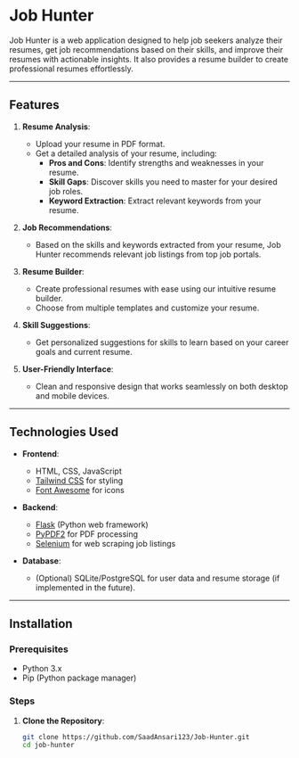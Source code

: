 # Job Hunter

Job Hunter is a web application designed to help job seekers analyze their resumes, get job recommendations based on their skills, and improve their resumes with actionable insights. It also provides a resume builder to create professional resumes effortlessly.

---

## Features

1. **Resume Analysis**:
   - Upload your resume in PDF format.
   - Get a detailed analysis of your resume, including:
     - **Pros and Cons**: Identify strengths and weaknesses in your resume.
     - **Skill Gaps**: Discover skills you need to master for your desired job roles.
     - **Keyword Extraction**: Extract relevant keywords from your resume.

2. **Job Recommendations**:
   - Based on the skills and keywords extracted from your resume, Job Hunter recommends relevant job listings from top job portals.

3. **Resume Builder**:
   - Create professional resumes with ease using our intuitive resume builder.
   - Choose from multiple templates and customize your resume.

4. **Skill Suggestions**:
   - Get personalized suggestions for skills to learn based on your career goals and current resume.

5. **User-Friendly Interface**:
   - Clean and responsive design that works seamlessly on both desktop and mobile devices.

---

## Technologies Used

- **Frontend**:
  - HTML, CSS, JavaScript
  - [Tailwind CSS](https://tailwindcss.com/) for styling
  - [Font Awesome](https://fontawesome.com/) for icons

- **Backend**:
  - [Flask](https://flask.palletsprojects.com/) (Python web framework)
  - [PyPDF2](https://pypi.org/project/PyPDF2/) for PDF processing
  - [Selenium](https://www.selenium.dev/) for web scraping job listings

- **Database**:
  - (Optional) SQLite/PostgreSQL for user data and resume storage (if implemented in the future).

---

## Installation

### Prerequisites
- Python 3.x
- Pip (Python package manager)

### Steps
1. **Clone the Repository**:
   ```bash
   git clone https://github.com/SaadAnsari123/Job-Hunter.git
   cd job-hunter
